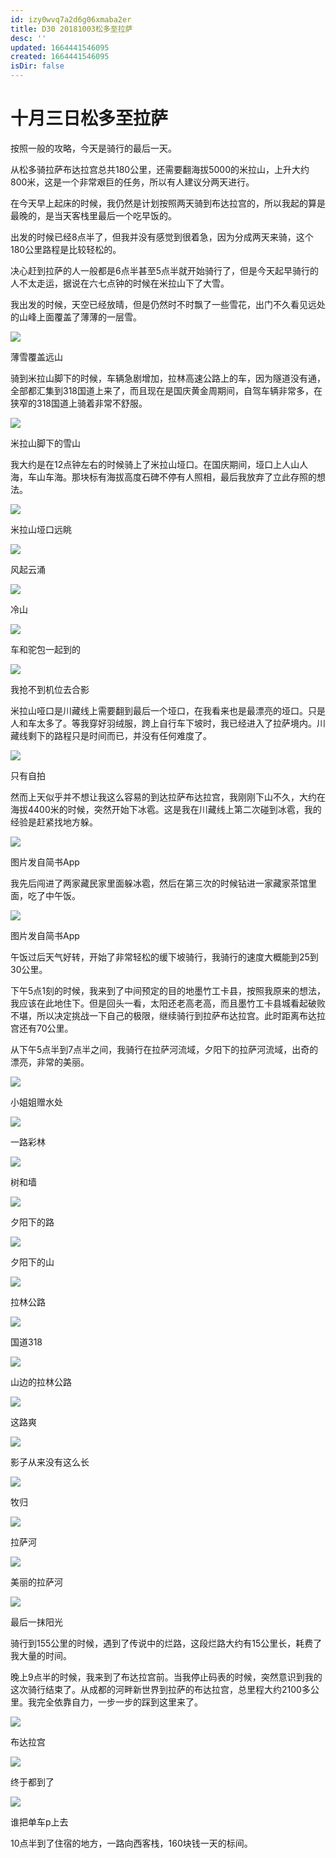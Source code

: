```yaml
---
id: izy0wvq7a2d6g06xmaba2er
title: D30 20181003松多至拉萨
desc: ''
updated: 1664441546095
created: 1664441546095
isDir: false
---
```

# 十月三日松多至拉萨

按照一般的攻略，今天是骑行的最后一天。

从松多骑拉萨布达拉宫总共180公里，还需要翻海拔5000的米拉山，上升大约800米，这是一个非常艰巨的任务，所以有人建议分两天进行。

在今天早上起床的时候，我仍然是计划按照两天骑到布达拉宫的，所以我起的算是最晚的，是当天客栈里最后一个吃早饭的。

出发的时候已经8点半了，但我并没有感觉到很着急，因为分成两天来骑，这个180公里路程是比较轻松的。

决心赶到拉萨的人一般都是6点半甚至5点半就开始骑行了，但是今天起早骑行的人不太走运，据说在六七点钟的时候在米拉山下了大雪。

我出发的时候，天空已经放晴，但是仍然时不时飘了一些雪花，出门不久看见远处的山峰上面覆盖了薄薄的一层雪。

![](https://ridemypic.oss-cn-chengdu.aliyuncs.com/rideimg/2616645-b04d64c4afb64d02.jpg)  

薄雪覆盖远山

骑到米拉山脚下的时候，车辆急剧增加，拉林高速公路上的车，因为隧道没有通，全部都汇集到318国道上来了，而且现在是国庆黄金周期间，自驾车辆非常多，在狭窄的318国道上骑着非常不舒服。

![](https://ridemypic.oss-cn-chengdu.aliyuncs.com/rideimg/2616645-bc7a5b7f666d9e48.jpg)  

米拉山脚下的雪山

我大约是在12点钟左右的时候骑上了米拉山垭口。在国庆期间，垭口上人山人海，车山车海。那块标有海拔高度石碑不停有人照相，最后我放弃了立此存照的想法。

![](https://ridemypic.oss-cn-chengdu.aliyuncs.com/rideimg/2616645-0f54a25744bddc1f.jpg)  

米拉山垭口远眺

![](https://ridemypic.oss-cn-chengdu.aliyuncs.com/rideimg/2616645-3a0216d25138a99b.jpg)  

风起云涌

![](https://ridemypic.oss-cn-chengdu.aliyuncs.com/rideimg/2616645-01406714822014d1.jpg)  

冷山

![](https://ridemypic.oss-cn-chengdu.aliyuncs.com/rideimg/2616645-dac2d20851134116.jpg)  

车和驼包一起到的

![](https://ridemypic.oss-cn-chengdu.aliyuncs.com/rideimg/2616645-a635e310beb050a6.jpg)  

我抢不到机位去合影

米拉山哑口是川藏线上需要翻到最后一个垭口，在我看来也是最漂亮的垭口。只是人和车太多了。等我穿好羽绒服，跨上自行车下坡时，我已经进入了拉萨境内。川藏线剩下的路程只是时间而已，并没有任何难度了。  

![](https://ridemypic.oss-cn-chengdu.aliyuncs.com/rideimg/2616645-315cd130a248e0d0.jpg)  

只有自拍

然而上天似乎并不想让我这么容易的到达拉萨布达拉宫，我刚刚下山不久，大约在海拔4400米的时候，突然开始下冰雹。这是我在川藏线上第二次碰到冰雹，我的经验是赶紧找地方躲。  

![](https://ridemypic.oss-cn-chengdu.aliyuncs.com/rideimg/2616645-ce8134955232cb21.jpg)  

图片发自简书App

我先后闯进了两家藏民家里面躲冰雹，然后在第三次的时候钻进一家藏家茶馆里面，吃了中午饭。  

![](https://ridemypic.oss-cn-chengdu.aliyuncs.com/rideimg/2616645-4efd6d5082cebec0.jpg)  

图片发自简书App

午饭过后天气好转，开始了非常轻松的缓下坡骑行，我骑行的速度大概能到25到30公里。  

下午5点1刻的时候，我来到了中间预定的目的地墨竹工卡县，按照我原来的想法，我应该在此地住下。但是回头一看，太阳还老高老高，而且墨竹工卡县城看起破败不堪，所以决定挑战一下自己的极限，继续骑行到拉萨布达拉宫。此时距离布达拉宫还有70公里。

从下午5点半到7点半之间，我骑行在拉萨河流域，夕阳下的拉萨河流域，出奇的漂亮，非常的美丽。

![](https://ridemypic.oss-cn-chengdu.aliyuncs.com/rideimg/2616645-c74c6f3c57784ba6.jpg)  

小姐姐赠水处

![](https://ridemypic.oss-cn-chengdu.aliyuncs.com/rideimg/2616645-7585ea7c48ba4c79.jpg)  

一路彩林

![](https://ridemypic.oss-cn-chengdu.aliyuncs.com/rideimg/2616645-40709d9e259e2ad3.jpg)  

树和墙

![](https://ridemypic.oss-cn-chengdu.aliyuncs.com/rideimg/2616645-3b54a1f4d4935f23.jpg)  

夕阳下的路

![](https://ridemypic.oss-cn-chengdu.aliyuncs.com/rideimg/2616645-057d5c42c9508a5c.jpg)  

夕阳下的山

![](https://ridemypic.oss-cn-chengdu.aliyuncs.com/rideimg/2616645-2a244231a1726c36.jpg)  

拉林公路

![](https://ridemypic.oss-cn-chengdu.aliyuncs.com/rideimg/2616645-d712f174dface292.jpg)  

国道318

![](https://ridemypic.oss-cn-chengdu.aliyuncs.com/rideimg/2616645-dce67322b45d6560.jpg)  

山边的拉林公路

![](https://ridemypic.oss-cn-chengdu.aliyuncs.com/rideimg/2616645-b5036442846853c2.jpg)  

这路爽

![](https://ridemypic.oss-cn-chengdu.aliyuncs.com/rideimg/2616645-75614f7c2d570a01.jpg)  

影子从来没有这么长

![](https://ridemypic.oss-cn-chengdu.aliyuncs.com/rideimg/2616645-d857c97a3c618735.jpg)  

牧归

![](https://ridemypic.oss-cn-chengdu.aliyuncs.com/rideimg/2616645-f62dd52e4670cdd8.jpg)  

拉萨河

![](https://ridemypic.oss-cn-chengdu.aliyuncs.com/rideimg/2616645-61700760aecf7a5c.jpg)  

美丽的拉萨河

![](https://ridemypic.oss-cn-chengdu.aliyuncs.com/rideimg/2616645-613779c977502ec2.jpg)  

最后一抹阳光

骑行到155公里的时候，遇到了传说中的烂路，这段烂路大约有15公里长，耗费了我大量的时间。  

晚上9点半的时候，我来到了布达拉宫前。当我停止码表的时候，突然意识到我的这次骑行结束了。从成都的河畔新世界到拉萨的布达拉宫，总里程大约2100多公里。我完全依靠自力，一步一步的踩到这里来了。

![](https://ridemypic.oss-cn-chengdu.aliyuncs.com/rideimg/2616645-67d2bf8bc59e4a62.jpg)  

布达拉宫

![](https://ridemypic.oss-cn-chengdu.aliyuncs.com/rideimg/2616645-44de785f5687bdb1.jpg)  

终于都到了

![](https://ridemypic.oss-cn-chengdu.aliyuncs.com/rideimg/2616645-5d3d7c9cb6492f00.jpg)  

谁把单车p上去

10点半到了住宿的地方，一路向西客栈，160块钱一天的标间。  

